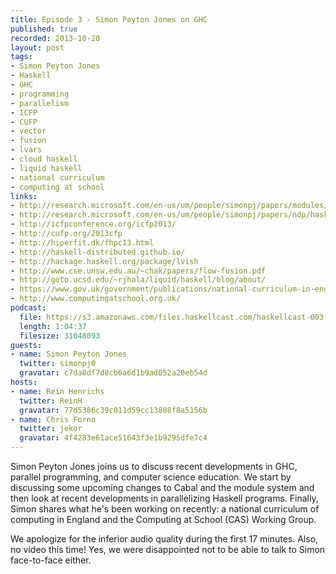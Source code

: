 ```yaml
--- 
title: Episode 3 - Simon Peyton Jones on GHC
published: true
recorded: 2013-10-20
layout: post
tags:
- Simon Peyton Jones
- Haskell
- GHC
- programming
- parallelism
- ICFP
- CUFP
- vector
- fusion
- lvars
- cloud haskell
- liquid haskell
- national curriculum
- computing at school
links:
- http://research.microsoft.com/en-us/um/people/simonpj/papers/modules/backpack.pdf
- http://research.microsoft.com/en-us/um/people/simonpj/papers/ndp/haskell-beats-C.pdf
- http://icfpconference.org/icfp2013/
- http://cufp.org/2013cfp
- http://hiperfit.dk/fhpc13.html
- http://haskell-distributed.github.io/
- http://hackage.haskell.org/package/lvish
- http://www.cse.unsw.edu.au/~chak/papers/flow-fusion.pdf
- http://goto.ucsd.edu/~rjhala/liquid/haskell/blog/about/
- https://www.gov.uk/government/publications/national-curriculum-in-england-computing-programmes-of-study
- http://www.computingatschool.org.uk/
podcast:
  file: https://s3.amazonaws.com/files.haskellcast.com/haskellcast-003.mp3
  length: 1:04:37
  filesize: 31048093
guests:
- name: Simon Peyton Jones
  twitter: simonpj0
  gravatar: c7da8df7d8cb6a6d1b9ad052a20eb54d
hosts:
- name: Rein Henrichs
  twitter: ReinH
  gravatar: 77d5386c39c011d59cc13808f8a5156b
- name: Chris Forno
  twitter: jekor
  gravatar: 4f4283e61ace51643f3e1b9295dfe7c4
---
```

Simon Peyton Jones joins us to discuss recent developments in GHC, parallel programming, and computer science education. We start by discussing some upcoming changes to Cabal and the module system and then look at recent developments in parallelizing Haskell programs. Finally, Simon shares what he's been working on recently: a national curriculum of computing in England and the Computing at School (CAS) Working Group.

We apologize for the inferior audio quality during the first 17 minutes. Also, no video this time! Yes, we were disappointed not to be able to talk to Simon face-to-face either.
